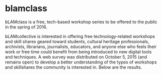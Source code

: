 # blamclass
bLAMclass is a free, tech-based workshop series to be offered to the public in the spring of 2016. 

bLAMcollective is interested in offering free technology-related workshops and skill shares geared toward students, cultural heritage professionals, archivists, librarians, journalists, educators, and anyone else who feels their work or free time could benefit from being introduced to new digital tools and techniques. A web survey was distributed on October 5, 2015 (and remains open) to develop a better understanding of the types of workshops and skillshares the community is interested in. Below are the results. 
